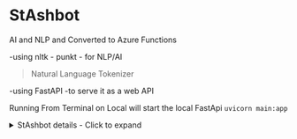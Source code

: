 # StAshbot
AI and NLP and Converted to Azure Functions 

-using  nltk - punkt - for NLP/AI
>Natural Language Tokenizer

-using FastAPI -to serve it as a web API

Running From Terminal on Local will start the local FastApi 
` uvicorn main:app `

<details>
<summary>StAshbot details - Click to expand</summary>
StAshbot details commands and details
</details>

